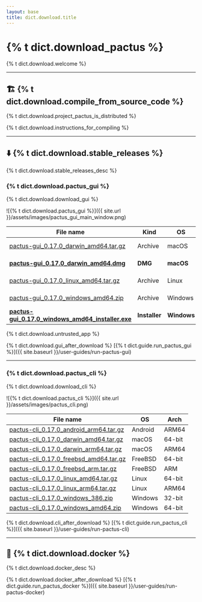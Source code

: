 ```yaml
---
layout: base
title: dict.download.title
---
```


# {% t dict.download_pactus %}

{% t dict.download.welcome %}

---

## 🏗️ {% t dict.download.compile_from_source_code %}

{% t dict.download.project_pactus_is_distributed %}

{% t dict.download.instructions_for_compiling %}

---

## ⬇️ {% t dict.download.stable_releases %}

{% t dict.download.stable_releases_desc %}

### {% t dict.download.pactus_gui %}

{% t dict.download.download_gui %}

![{% t dict.download.pactus_gui %}]({{ site.url }}/assets/images/pactus_gui_main_window.png)

| **File name**                                                                                                                                                         | **Kind**      | **OS**      | **Arch** |
| --------------------------------------------------------------------------------------------------------------------------------------------------------------------- | ------------- | ----------- | -------- |
| [pactus-gui_0.17.0_darwin_amd64.tar.gz](https://github.com/pactus-project/pactus/releases/download/v0.17.0/pactus-gui_0.17.0_darwin_amd64.tar.gz)                     | Archive       | macOS       | 64-bit   |
| [**pactus-gui_0.17.0_darwin_amd64.dmg**](https://github.com/pactus-project/pactus/releases/download/v0.17.0/pactus-gui_0.17.0_darwin_amd64.dmg)                       | **DMG**       | **macOS**   | 64-bit   |
| [pactus-gui_0.17.0_linux_amd64.tar.gz](https://github.com/pactus-project/pactus/releases/download/v0.17.0/pactus-gui_0.17.0_linux_amd64.tar.gz)                       | Archive       | Linux       | 64-bit   |
| [pactus-gui_0.17.0_windows_amd64.zip](https://github.com/pactus-project/pactus/releases/download/v0.17.0/pactus-gui_0.17.0_windows_amd64.zip)                         | Archive       | Windows     | 64-bit   |
| [**pactus-gui_0.17.0_windows_amd64_installer.exe**](https://github.com/pactus-project/pactus/releases/download/v0.17.0/pactus-gui_0.17.0_windows_amd64_installer.exe) | **Installer** | **Windows** | 64-bit   |

<div class="alert alert-warning">
  {% t dict.download.untrusted_app %}
</div>

{% t dict.download.gui_after_download %} [{% t dict.guide.run_pactus_gui %}]({{ site.baseurl }}/user-guides/run-pactus-gui)

---

### {% t dict.download.pactus_cli %}

{% t dict.download.download_cli %}

![{% t dict.download.pactus_cli %}]({{ site.url }}/assets/images/pactus_cli.png)

| **File name**                                                                                                                                       | **OS**  | **Arch** |
| --------------------------------------------------------------------------------------------------------------------------------------------------- | ------- | -------- |
| [pactus-cli_0.17.0_android_arm64.tar.gz](https://github.com/pactus-project/pactus/releases/download/v0.17.0/pactus-cli_0.17.0_android_arm64.tar.gz) | Android | ARM64    |
| [pactus-cli_0.17.0_darwin_amd64.tar.gz](https://github.com/pactus-project/pactus/releases/download/v0.17.0/pactus-cli_0.17.0_darwin_amd64.tar.gz)   | macOS   | 64-bit   |
| [pactus-cli_0.17.0_darwin_arm64.tar.gz](https://github.com/pactus-project/pactus/releases/download/v0.17.0/pactus-cli_0.17.0_darwin_arm64.tar.gz)   | macOS   | ARM64    |
| [pactus-cli_0.17.0_freebsd_amd64.tar.gz](https://github.com/pactus-project/pactus/releases/download/v0.17.0/pactus-cli_0.17.0_freebsd_amd64.tar.gz) | FreeBSD | 64-bit   |
| [pactus-cli_0.17.0_freebsd_arm.tar.gz](https://github.com/pactus-project/pactus/releases/download/v0.17.0/pactus-cli_0.17.0_freebsd_arm.tar.gz)     | FreeBSD | ARM      |
| [pactus-cli_0.17.0_linux_amd64.tar.gz](https://github.com/pactus-project/pactus/releases/download/v0.17.0/pactus-cli_0.17.0_linux_amd64.tar.gz)     | Linux   | 64-bit   |
| [pactus-cli_0.17.0_linux_arm64.tar.gz](https://github.com/pactus-project/pactus/releases/download/v0.17.0/pactus-cli_0.17.0_linux_arm64.tar.gz)     | Linux   | ARM64    |
| [pactus-cli_0.17.0_windows_386.zip](https://github.com/pactus-project/pactus/releases/download/v0.17.0/pactus-cli_0.17.0_windows_386.zip)           | Windows | 32-bit   |
| [pactus-cli_0.17.0_windows_amd64.zip](https://github.com/pactus-project/pactus/releases/download/v0.17.0/pactus-cli_0.17.0_windows_amd64.zip)       | Windows | 64-bit   |

{% t dict.download.cli_after_download %} [{% t dict.guide.run_pactus_cli %}]({{ site.baseurl }}/user-guides/run-pactus-cli)

---

## 🐳 {% t dict.download.docker %}

{% t dict.download.docker_desc %}

{% t dict.download.docker_after_download %} [{% t dict.guide.run_pactus_docker %}]({{ site.baseurl }}/user-guides/run-pactus-docker)
